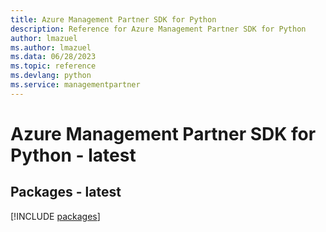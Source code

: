 ```yaml
---
title: Azure Management Partner SDK for Python
description: Reference for Azure Management Partner SDK for Python
author: lmazuel
ms.author: lmazuel
ms.data: 06/28/2023
ms.topic: reference
ms.devlang: python
ms.service: managementpartner
---
```

# Azure Management Partner SDK for Python - latest
## Packages - latest
[!INCLUDE [packages](management-partner-index.md)]